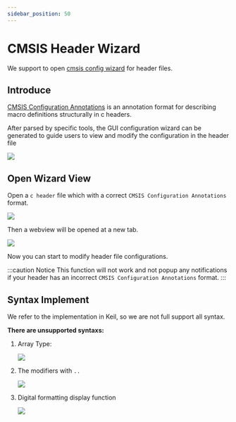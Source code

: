 ```yaml
---
sidebar_position: 50
---
```


# CMSIS Header Wizard

We support to open [cmsis config wizard](https://open-cmsis-pack.github.io/Open-CMSIS-Pack-Spec/main/html/configWizard.html) for header files.

## Introduce

[CMSIS Configuration Annotations](https://open-cmsis-pack.github.io/Open-CMSIS-Pack-Spec/main/html/configWizard.html) is an annotation format for describing macro definitions structurally in c headers.

After parsed by specific tools, the GUI configuration wizard can be generated to guide users to view and modify the configuration in the header file

![](/img/cmsis_wizard_keil.png)

## Open Wizard View

Open a `c header` file which with a correct `CMSIS Configuration Annotations` format.

![](/img/cmsis_cfg_wizard_btn.png)

Then a webview will be opened at a new tab.

![](/img/cmsis_cfg_wizard_preview.png)

Now you can start to modify header file configurations.

:::caution Notice
This function will not work and not popup any notifications if your header has an incorrect `CMSIS Configuration Annotations` format.
:::

## Syntax Implement

We refer to the implementation in Keil, so we are not full support all syntax.

**There are unsupported syntaxs:**

1. Array Type:
   
   ![](/img/no_imp_cmsis_syntaxs/array.png)

2. The modifiers with `..` 

   ![](/img/no_imp_cmsis_syntaxs/modifier.png)

3. Digital formatting display function

   ![](/img/no_imp_cmsis_syntaxs/format.png)
